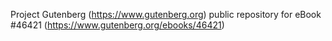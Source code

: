 Project Gutenberg (https://www.gutenberg.org) public repository for eBook #46421 (https://www.gutenberg.org/ebooks/46421)
